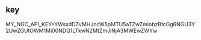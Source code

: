## key
MY_NGC_API_KEY=YWsxdDZvMHJncW5pMTU5aTZwZmlobzBtcGg6NGU3Y2UwZGUtOWM1Mi00NDQ1LTkwN2MtZmJiNjA3MWEwZWYw
